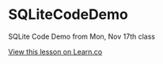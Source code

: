 SQLiteCodeDemo
==============

SQLite Code Demo from Mon, Nov 17th class

<a href='https://learn.co/lessons/Android-SQLiteCodeDemo' data-visibility='hidden'>View this lesson on Learn.co</a>
